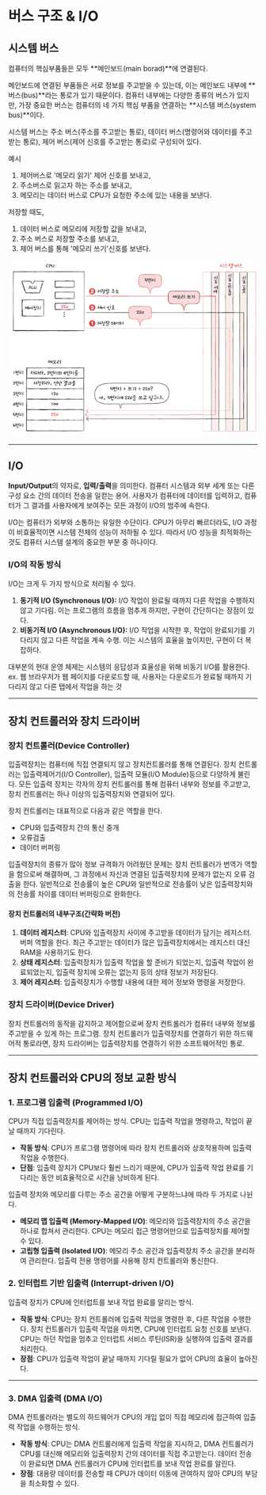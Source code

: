 # 버스 구조 & I/O

## 시스템 버스

컴퓨터의 핵심부품들은 모두 **메인보드(main borad)**에 연결된다.

메인보드에 연결된 부품들은 서로 정보를 주고받을 수 있는데, 이는 메인보드 내부에 **버스(bus)**라는 통로가 있기 때문이다. 컴퓨터 내부에는 다양한 종류의 버스가 있지만, 가장 중요한 버스는 컴퓨터의 네 가지 핵심 부품을 연결하는 **시스템 버스(system bus)**이다.

시스템 버스는 주소 버스(주소를 주고받는 통로), 데이터 버스(명령어와 데이터를 주고받는 통로), 제어 버스(제어 신호를 주고받는 통로)로 구성되어 있다.

예시

1. 제어버스로 '메모리 읽기' 제어 신호를 보내고,
2. 주소버스로 읽고자 하는 주소를 보내고,
3. 메모리는 데이터 버스로 CPU가 요청한 주소에 있는 내용을 보낸다.

저장할 때도,
1. 데이터 버스로 메모리에 저장할 값을 보내고,
2. 주소 버스로 저장할 주소를 보내고,
3. 제어 버스를 통해 '메모리 쓰기'신호를 보낸다.

![시스템버스](./image/시스템버스.png)

---

## I/O

**Input/Output**의 약자로, **입력/출력**을 의미한다. 컴퓨터 시스템과 외부 세계 또는 다른 구성 요소 간의 데이터 전송을 일컫는 용어. 사용자가 컴퓨터에 데이터를 입력하고, 컴퓨터가 그 결과를 사용자에게 보여주는 모든 과정이 I/O의 범주에 속한다.

I/O는 컴퓨터가 외부와 소통하는 유일한 수단이다. CPU가 아무리 빠르더라도, I/O 과정이 비효율적이면 시스템 전체의 성능이 저하될 수 있다. 따라서 I/O 성능을 최적화하는 것도 컴퓨터 시스템 설계의 중요한 부분 중 하나이다.

### I/O의 작동 방식

I/O는 크게 두 가지 방식으로 처리될 수 있다.

1.  **동기적 I/O (Synchronous I/O):** I/O 작업이 완료될 때까지 다른 작업을 수행하지 않고 기다림. 이는 프로그램의 흐름을 멈추게 하지만, 구현이 간단하다는 장점이 있다.
2.  **비동기적 I/O (Asynchronous I/O):** I/O 작업을 시작한 후, 작업이 완료되기를 기다리지 않고 다른 작업을 계속 수행. 이는 시스템의 효율을 높이지만, 구현이 더 복잡하다.

대부분의 현대 운영 체제는 시스템의 응답성과 효율성을 위해 비동기 I/O를 활용한다. ex. 웹 브라우저가 웹 페이지를 다운로드할 때, 사용자는 다운로드가 완료될 때까지 기다리지 않고 다른 탭에서 작업을 하는 것

-----

## 장치 컨트롤러와 장치 드라이버

### 장치 컨트롤러(Device Controller)

입출력장치는 컴퓨터에 직접 연결되지 않고 장치컨트롤러를 통해 연결된다. 장치 컨트롤러는 입출력제어기(I/O Controller), 입출력 모듈(I/O Module)등으로 다양하게 불린다. 모든 입출력 장치는 각자의 장치 컨트롤러를 통해 컴퓨터 내부와 정보를 주고받고, 장치 컨트롤러는 하나 이상의 입출력장치와 연결되어 있다.

장치 컨트롤러는 대표적으로 다음과 같은 역할을 한다.

- CPU와 입출력장치 간의 통신 중개
- 오류검출
- 데이터 버퍼링

입출력장치의 종류가 많아 정보 규격화가 어려웠던 문제는 장치 컨트롤러가 번역가 역할을 함으로써 해결하며, 그 과정에서 자신과 연결된 입출력장치에 문제가 없는지 오류 검출을 한다. 일반적으로 전송률이 높은 CPU와 일반적으로 전송률이 낮은 입출력장치와의 전송률 차이를 데이터 버퍼링으로 완화한다.

#### 장치 컨트롤러의 내부구조(간략화 버전)

1. **데이터 레지스터**: CPU와 입출력장치 사이에 주고받을 데이터가 담기는 레지스터. 버퍼 역할을 한다. 최근 주고받는 데이터가 많은 입출력장치에서는 레지스터 대신 RAM을 사용하기도 한다.
2. **상태 레지스터**: 입출력장치가 입출력 작업을 할 준비가 되었는지, 입출력 작업이 완료되었는지, 입출력 장치에 오류는 없는지 등의 상태 정보가 저장된다.
3. **제어 레지스터**: 입출력장치가 수행할 내용에 대한 제어 정보와 명령을 저장한다.

### 장치 드라이버(Device Driver)

장치 컨트롤러의 동작을 감지하고 제어함으로써 장치 컨트롤러가 컴퓨터 내부와 정보를 주고받을 수 있게 하는 프로그램. 장치 컨트롤러가 입출력장치를 연결하기 위한 하드웨어적 통로라면, 장치 드라이버는 입출력장치를 연결하기 위한 소프트웨어적인 통로.

-----

## 장치 컨트롤러와 CPU의 정보 교환 방식

### 1. 프로그램 입출력 (Programmed I/O)

CPU가 직접 입출력장치를 제어하는 방식. CPU는 입출력 작업을 명령하고, 작업이 끝날 때까지 기다린다.

* **작동 방식**: CPU가 프로그램 명령어에 따라 장치 컨트롤러와 상호작용하며 입출력 작업을 수행한다.
* **단점**: 입출력 장치가 CPU보다 훨씬 느리기 때문에, CPU가 입출력 작업 완료를 기다리는 동안 비효율적으로 시간을 낭비하게 된다.

입출력 장치와 메모리를 다루는 주소 공간을 어떻게 구분하느냐에 따라 두 가지로 나뉜다.

* **메모리 맵 입출력 (Memory-Mapped I/O)**: 메모리와 입출력장치의 주소 공간을 하나로 합쳐서 관리한다. CPU는 메모리 접근 명령어만으로 입출력장치를 제어할 수 있다.
* **고립형 입출력 (Isolated I/O)**: 메모리 주소 공간과 입출력장치 주소 공간을 분리하여 관리한다. 입출력 전용 명령어를 사용해 장치 컨트롤러와 통신한다.

### 2. 인터럽트 기반 입출력 (Interrupt-driven I/O)

입출력 장치가 CPU에 인터럽트를 보내 작업 완료를 알리는 방식.

* **작동 방식**: CPU는 장치 컨트롤러에 입출력 작업을 명령한 후, 다른 작업을 수행한다. 장치 컨트롤러가 입출력 작업을 마치면, CPU에 인터럽트 요청 신호를 보낸다. CPU는 하던 작업을 멈추고 인터럽트 서비스 루틴(ISR)을 실행하여 입출력 결과를 처리한다.
* **장점**: CPU가 입출력 작업이 끝날 때까지 기다릴 필요가 없어 CPU의 효율이 높아진다.

---

### 3. DMA 입출력 (DMA I/O)

DMA 컨트롤러라는 별도의 하드웨어가 CPU의 개입 없이 직접 메모리에 접근하여 입출력 작업을 수행하는 방식.

* **작동 방식**: CPU는 DMA 컨트롤러에게 입출력 작업을 지시하고, DMA 컨트롤러가 CPU를 대신해 메모리와 입출력장치 간의 데이터를 직접 주고받는다. 데이터 전송이 완료되면 DMA 컨트롤러가 CPU에 인터럽트를 보내 작업 완료를 알린다.
* **장점**: 대용량 데이터를 전송할 때 CPU가 데이터 이동에 관여하지 않아 CPU의 부담을 최소화할 수 있다.
